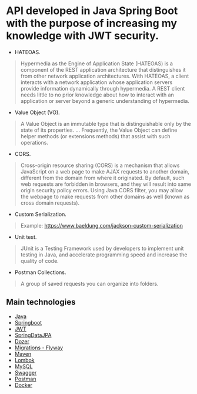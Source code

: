 # API developed in Java Spring Boot with the purpose of increasing my knowledge with JWT security.

- HATEOAS.
> Hypermedia as the Engine of Application State (HATEOAS) is a component of the REST application architecture that distinguishes it from  other network application architectures.
  With HATEOAS, a client interacts with a network application whose application servers provide information dynamically through hypermedia. A REST client needs little to no prior knowledge about how to interact with an application or server beyond a generic understanding of hypermedia.
    
- Value Object (VO).
> A Value Object is an immutable type that is distinguishable only by the state of its properties. ... Frequently, the Value Object can define helper methods (or extensions methods) that assist with such operations.

- CORS.
> Cross-origin resource sharing (CORS) is a mechanism that allows JavaScript on a web page to make AJAX requests to another domain, different from the domain from where it originated. By default, such web requests are forbidden in browsers, and they will result into same origin security policy errors. Using Java CORS filter, you may allow the webpage to make requests from other domains as well (known as cross domain requests).

- Custom Serialization.
> Example: https://www.baeldung.com/jackson-custom-serialization

- Unit test.
> JUnit is a Testing Framework used by developers to implement unit testing in Java, and accelerate programming speed and increase the quality of code.

- Postman Collections.
> A group of saved requests you can organize into folders.


## Main technologies 
- [Java](https://www.java.com/pt_BR/download/faq/develop.xml) 
- [Springboot](https://spring.io/projects/spring-boot)
- [JWT](https://jwt.io/)
- [SpringDataJPA](https://spring.io/projects/spring-data-jpa)
- [Dozer](http://dozer.sourceforge.net/)
- [Migrations - Flyway](https://flywaydb.org/)
- [Maven](https://maven.apache.org/)
- [Lombok](https://projectlombok.org/)
- [MySQL](https://www.mysql.com/)
- [Swagger](https://swagger.io/)
- [Postman](https://www.getpostman.com/)
- [Docker](https://hub.docker.com/)
